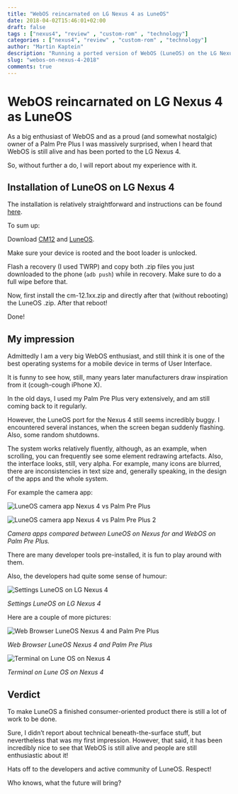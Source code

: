 ```yaml
---
title: "WebOS reincarnated on LG Nexus 4 as LuneOS"
date: 2018-04-02T15:46:01+02:00
draft: false
tags : ["nexus4", "review" , "custom-rom" , "technology"]
categories : ["nexus4", "review" , "custom-rom" , "technology"]
author: "Martin Kaptein"
description: "Running a ported version of WebOS (LuneOS) on the LG Nexus 4. Installation instructions, comparison with Palm Pre Plus and my impressions."
slug: "webos-on-nexus-4-2018"
comments: true
---
```


# WebOS reincarnated on LG Nexus 4 as LuneOS

As a big enthusiast of WebOS and as a proud (and somewhat nostalgic) owner of a Palm Pre Plus I was massively surprised, when I heard that WebOS is still alive and has been ported to the LG Nexus 4.

So, without further a do, I will report about my experience with it.

## Installation of LuneOS on LG Nexus 4

The installation is relatively straightforward and instructions can be found [here](http://webos-ports.org/wiki/Mako_Info).

To sum up:

Download [CM12](https://www.androidfilehost.com/?fid=457095661767139495) and [LuneOS](http://build.webos-ports.org/releases/decaf/images/mako/).

Make sure your device is rooted and the boot loader is unlocked.
 
Flash a recovery (I used TWRP) and copy both .zip files you just downloaded to the phone (`adb push`) while in recovery.
Make sure to do a full wipe before that.

Now, first install the cm-12.1xx.zip and directly after that (without rebooting) the LuneOS .zip. After that reboot!

Done!

## My impression

Admittedly I am a very big WebOS enthusiast, and still think it is one of the best operating systems for a mobile device in terms of User Interface. 

It is funny to see how, still, many years later manufacturers draw inspiration from it (cough-cough iPhone X).

In the old days, I used my Palm Pre Plus very extensively, and am still coming back to it regularly.

However, the LuneOS port for the Nexus 4 still seems incredibly buggy. I encountered several instances, when the screen began suddenly flashing. Also, some random shutdowns.

The system works relatively fluently, although, as an example, when scrolling, you can frequently see some element redrawing artefacts. 
Also, the interface looks, still, very alpha. For example, many icons are blurred, there are inconsistencies in text size and, generally speaking, in the design of the apps and the whole system.

For example the camera app:

![LuneOS camera app Nexus 4 vs Palm Pre Plus](/images/blog/luneos-camera-1.jpg)

![LuneOS camera app Nexus 4 vs Palm Pre Plus 2](/images/blog/luneos-camera-2.jpg)

*Camera apps compared between LuneOS on Nexus for and WebOS on Palm Pre Plus.*

There are many developer tools pre-installed, it is fun to play around with them.

Also, the developers had quite some sense of humour:

![Settings LuneOS on LG Nexus 4](/images/blog/luneos-dev-humour.jpg)

*Settings LuneOS on LG Nexus 4*

Here are a couple of more pictures:

![Web Browser LuneOS Nexus 4 and Palm Pre Plus](/images/blog/luneos-browser.jpg)

*Web Browser LuneOS Nexus 4 and Palm Pre Plus*

![Terminal on Lune OS on Nexus 4](/images/blog/luneos-terminal.jpg)

*Terminal on Lune OS on Nexus 4*

## Verdict

To make LuneOS a finished consumer-oriented product there is still a lot of work to be done.

Sure, I didn’t report about technical beneath-the-surface stuff, but nevertheless that was my first impression.
However, that said, it has been incredibly nice to see that WebOS is still alive and people are still enthusiastic about it!

Hats off to the developers and active community of LuneOS. Respect!

Who knows, what the future will bring?